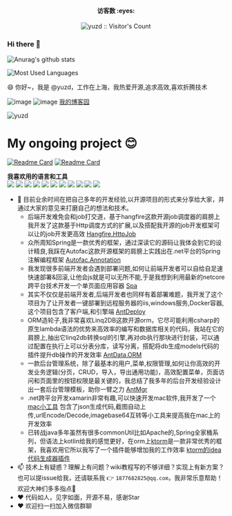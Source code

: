 <h4 align="center">访客数 :eyes:</h4>
<p align="center"><img src="https://profile-counter.glitch.me/yuzd/count.svg" alt="yuzd :: Visitor's Count" /></p>

### Hi there 👋

<!--
**yuzd/yuzd** is a ✨ _special_ ✨ repository because its `README.md` (this file) appears on your GitHub profile.

Here are some ideas to get you started:

- 🔭 I’m currently working on ...
- 🌱 I’m currently learning ...
- 👯 I’m looking to collaborate on ...
- 🤔 I’m looking for help with ...
- 💬 Ask me about ...
- 📫 How to reach me: ...
- 😄 Pronouns: ...
- ⚡ Fun fact: ...
-->

 ![Anurag's github stats](https://github-readme-stats.vercel.app/api?username=yuzd)
  
 ![Most Used Languages](https://github-readme-stats.vercel.app/api/top-langs/?username=yuzd&layout=compact&langs_count=8&hide=html,css&exclude_repo=Shopsnweb-xf)

😄 你好~，我是 @yuzd，工作在上海，我热爱开源,追求高效,喜欢折腾技术

![image](https://dimg04.c-ctrip.com/images/0v55s120008r62ubc1C9B.png) ![image](https://images4.c-ctrip.com/target/0zb23120008th1ccw3B4C.png) [我的博客园](https://www.cnblogs.com/yudongdong)

 <img src="https://github-profile-trophy.vercel.app/?username=yuzd&margin-w=5" alt="yuzd" />
 
 # My ongoing project 😊
[![Readme Card](https://github-readme-stats.vercel.app/api/pin/?username=yuzd&repo=Hangfire.HttpJob)](https://github.com/yuzd/Hangfire.HttpJob)
[![Readme Card](https://github-readme-stats.vercel.app/api/pin/?username=yuzd&repo=AntDeploy)](https://github.com/yuzd/AntDeploy)

**我喜欢用的语言和工具**  
<img src="https://img.icons8.com/ios-filled/48/000000/c-sharp-logo.png"/>
<img src="https://img.icons8.com/color/48/000000/kotlin.png"/>
<img src="https://img.icons8.com/color/48/000000/java-coffee-cup-logo.png"/>
<img src="https://img.icons8.com/color/48/000000/javascript.png"/>
<img src="https://img.icons8.com/color/48/000000/vue-js.png"/>
<img src="https://img.icons8.com/color/48/000000/docker.png"/>
<img src="https://img.icons8.com/color/48/000000/intellij-idea.png"/>
<img src="https://img.icons8.com/color/48/000000/visual-studio.png"/>
<img src="https://img.icons8.com/ios-filled/48/000000/git.png"/>
<img src="https://img.icons8.com/color/48/000000/microsoft-sql-server.png"/>
<img src="https://img.icons8.com/ios/50/000000/mysql.png"/>

- 🌱 目前业余时间在把自己多年的开发经验,以开源项目的形式来分享给大家，并通过大家的意见来打磨自己的想法和技术。
  +  后端开发难免会和job打交道，基于hangfire这款开源job调度器的肩膀上 我开发了这款基于Http调度方式的扩展,以及搭配我开源的job开发框架可以让的job开发更高效
  [Hangfire.HttpJob](https://github.com/yuzd/Hangfire.HttpJob)
  +  众所周知Spring是一款优秀的框架，通过深读它的源码让我体会到它的设计精良,我踩在Autofac这款开源框架的肩膀上实践出在.net平台的Spring注解编程框架
  [Autofac.Annotation](https://github.com/yuzd/Autofac.Annotation)
  + 我发现很多前端开发者会遇到部署问题,如何让前端开发者可以自给自足速快速部署&回滚,让他会js就是可以无所不能,于是我想到利用最新的netcore跨平台技术开发一个单页面应用容器 [Spa](https://github.com/yuzd/Spa)
  + 其实不仅仅是前端开发者,后端开发者也同样有着部署难题，我开发了这个项目为了让开发者一键部署到远程服务器的iis,windows服务,Docker容器,这个项目包含了客户端,和引擎端 [AntDeploy](https://github.com/yuzd/AntDeploy)
  + ORM造轮子,我非常喜欢Linq2DB这款开源orm，它尽可能利用csharp的原生lambda语法的优势来高效率的编写和数据库相关的代码，我站在它的肩膀上,抽出它linq2db转换sql的引擎,再对db执行那块进行封装，可以通过配置在执行上可以分表分库，读写分离，搭配将db生成models代码的插件提升db操作的开发效率 [AntData.ORM](https://github.com/yuzd/AntData.ORM)
  + 一款后台管理系统，除了最基本的用户,菜单,权限管理,如何让你高效的开发业务逻辑(分页，CRUD，导入，导出通用功能)，高效配置菜单，页面访问和页面里的按钮权限是最关键的，我总结了我多年的后台开发经验设计出一套后台管理模板，助你一臂之力 [AntMgr](https://github.com/yuzd/AntMgr)
  + .net跨平台开发xamarin非常有趣,可以快速开发mac软件,我开发了一个[mac小工具](https://www.cnblogs.com/yudongdong/p/11667115.html) 包含了json生成代码,截图自动上传,urlEncode/Decode,imagebase64互转等小工具来提高我在mac上的开发效率
  + 已转战java多年虽然有很多commonUtil比如Apache的,Spring全家桶系列，但语法上kotlin给我的感觉更好，在orm上[ktorm](https://www.ktorm.org/zh-cn/)是一款非常优秀的框架，我喜欢用它所以我写了一个插件能够增加我的工作效率 [ktorm的idea代码生成器插件](https://github.com/yuzd/ktormgen)
- 📫 技术上有疑惑？理解上有问题？wiki教程写的不够详细？实现上有新方案？也可以提issue给我，还请联系我 👉 `1877682825@qq.com`，我非常乐意帮助！欢迎大神们多多指点🙏
- ♥️ 代码如人，见字如面，开源不易，感谢Star
- ♥️ 欢迎扫一扫加入微信群聊
